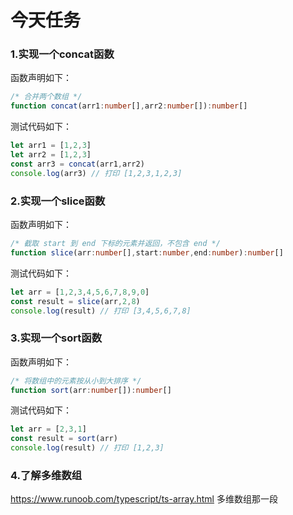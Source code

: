 # 今天任务

### 1.实现一个concat函数
函数声明如下：
```ts
/* 合并两个数组 */
function concat(arr1:number[],arr2:number[]):number[]
```
测试代码如下：
```ts
let arr1 = [1,2,3]
let arr2 = [1,2,3]
const arr3 = concat(arr1,arr2)
console.log(arr3) // 打印 [1,2,3,1,2,3]
```

### 2.实现一个slice函数
函数声明如下：
```ts
/* 截取 start 到 end 下标的元素并返回，不包含 end */
function slice(arr:number[],start:number,end:number):number[]
```
测试代码如下：
```ts
let arr = [1,2,3,4,5,6,7,8,9,0]
const result = slice(arr,2,8)
console.log(result) // 打印 [3,4,5,6,7,8]
```

### 3.实现一个sort函数
函数声明如下：
```ts
/* 将数组中的元素按从小到大排序 */
function sort(arr:number[]):number[]
```
测试代码如下：
```ts
let arr = [2,3,1]
const result = sort(arr)
console.log(result) // 打印 [1,2,3]
```

### 4.了解多维数组
https://www.runoob.com/typescript/ts-array.html 多维数组那一段
